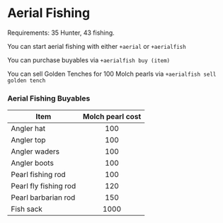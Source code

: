 # Aerial Fishing

Requirements: 35 Hunter, 43 fishing.

You can start aerial fishing with either `+aerial` or `+aerialfish`

You can purchase buyables via `+aerialfish buy (item)`

You can sell Golden Tenches for 100 Molch pearls via `+aerialfish sell golden tench`



### Aerial Fishing Buyables

| **Item**              | **Molch pearl cost** |
| --------------------- | :------------------: |
| Angler hat            |          100         |
| Angler top            |          100         |
| Angler waders         |          100         |
| Angler boots          |          100         |
| Pearl fishing rod     |          100         |
| Pearl fly fishing rod |          120         |
| Pearl barbarian rod   |          150         |
| Fish sack             |         1000         |
